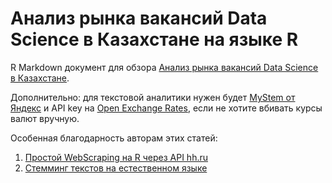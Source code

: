 # Анализ рынка вакансий Data Science в Казахстане на языке R

R Markdown документ для обзора [Анализ рынка вакансий Data Science в Казахстане](https://medium.com/@bjolko/%D0%B0%D0%BD%D0%B0%D0%BB%D0%B8%D0%B7-%D1%80%D1%8B%D0%BD%D0%BA%D0%B0-%D0%B2%D0%B0%D0%BA%D0%B0%D0%BD%D1%81%D0%B8%D0%B9-data-science-%D0%B2-%D0%BA%D0%B0%D0%B7%D0%B0%D1%85%D1%81%D1%82%D0%B0%D0%BD%D0%B5-6462513f070b).

Дополнительно: для текстовой аналитики нужен будет [MyStem от Яндекс](https://tech.yandex.ru/mystem/) и API key на [Open Exchange Rates](https://openexchangerates.org/), если не хотите вбивать курсы валют вручную.

Особенная благодарность авторам этих статей:
1. [Простой WebScraping на R через API hh.ru](https://habrahabr.ru/post/337684/)
2. [Стемминг текстов на естественном языке](http://r.psylab.info/blog/2015/05/26/text-stemming/)
